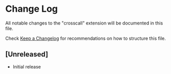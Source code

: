 # Change Log

All notable changes to the "crosscall" extension will be documented in this file.

Check [Keep a Changelog](http://keepachangelog.com/) for recommendations on how to structure this file.

## [Unreleased]

- Initial release